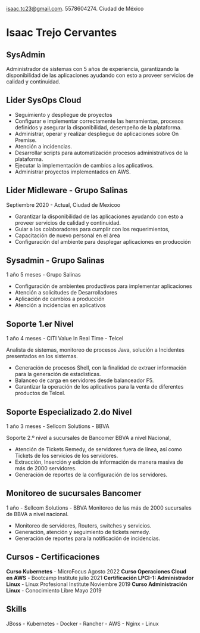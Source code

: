 isaac.tc23@gmail.com. 5578604274. Ciudad de México

# Isaac Trejo Cervantes
## SysAdmin
Administrador de sistemas con 5 años de experiencia, garantizando la disponibilidad de las aplicaciones ayudando con esto a proveer servicios de calidad y continuidad.

## Lider SysOps Cloud

- Seguimiento y despliegue de proyectos
- Configurar e implementar correctamente las herramientas, procesos definidos y asegurar la disponibilidad, desempeño de la plataforma.
- Administrar, operar y realizar despliegue de aplicaciones sobre On Premise.
- Atención a incidencias.
- Desarrollar scripts para automatización procesos administrativos de la plataforma.
- Ejecutar la implementación de cambios a los aplicativos.
- Administrar proyectos implementados en AWS.

## Lider Midleware - Grupo Salinas
Septiembre 2020 - Actual, Ciudad de Mexicoo 

- Garantizar la disponibilidad de las aplicaciones ayudando con esto a proveer servicios de calidad y continuidad.
- Guiar a los colaboradores para cumplir con los requerimientos,
- Capacitación de nuevo personal en el área
- Configuración del ambiente para desplegar aplicaciones en producción

## Sysadmin - Grupo Salinas
1 año 5 meses  - Grupo Salinas

- Configuración de ambientes productivos para implementar aplicaciones
- Atención a solicitudes de Desarrolladores
- Aplicación de cambios a producción
- Atención a incidencias en aplicativos

## Soporte 1.er Nivel
1 año 4 meses - CITI Value In Real Time - Telcel

Analista de sistemas, monitoreo de procesos Java, solución a Incidentes presentados en los sistemas.

- Generación de procesos Shell, con la finalidad de extraer información para la generación de estadísticas.
- Balanceo de carga en servidores desde balanceador F5.
- Garantizar la operación de los aplicativos para la venta de diferentes productos de Telcel.

## Soporte Especializado 2.do Nivel
1 año 3 meses - Sellcom Solutions - BBVA

Soporte 2.º nivel a sucursales de Bancomer BBVA a nivel Nacional,

- Atención de Tickets Remedy, de servidores fuera de línea, así como Tickets de los servicios de los servidores.
- Extracción, Inserción y edición de información de manera masiva de más de 2000 servidores.
- Generación de reportes de la configuración de los servidores.

## Monitoreo de sucursales Bancomer
1 año - Sellcom Solutions - BBVA
Monitoreo de las más de 2000 sucursales de BBVA a nivel nacional.

- Monitoreo de servidores, Routers, switches y servicios.
- Generación, atención y seguimiento de tickets remedy.
- Generación de reportes para la notificación de incidencias.

## Cursos - Certificaciones

**Curso Kubernetes** - MicroFocus     Agosto 2022
**Curso Operaciones Cloud en AWS** - Bootcamp Institute julio 2021
**Certificación LPCI-1: Administrador Linux** - Linux Profesional Institute Noviembre 2019
**Curso Administración Linux** - Conocimiento Libre Mayo 2019

## Skills

JBoss - Kubernetes - Docker - Rancher - AWS - Nginx - Linux